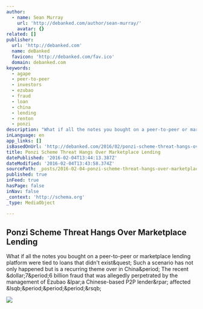 ```yaml
---
author:
  - name: Sean Murray
    url: 'http://debanked.com/author/sean-murray/'
    avatar: {}
related: []
publisher:
  url: 'http://debanked.com'
  name: deBanked
  favicon: 'http://debanked.com/fav.ico'
  domain: debanked.com
keywords:
  - agape
  - peer-to-peer
  - investors
  - ezubao
  - fraud
  - loan
  - china
  - lending
  - renton
  - ponzi
description: "What if all the notes you bought on a peer-to-peer or marketplace lending platform were tied to loans that didn't exist? Such a scenario has not only happened but is a recurring theme over in China. The recent $7.6 billion fraud that was allegedly perpetrated by the management of Ezubao (a Chinese-based P2P lender) affected [...]"
inLanguage: en
app_links: []
isBasedOnUrl: 'http://debanked.com/2016/02/ponzi-scheme-threat-hangs-over-marketplace-lending/'
title: Ponzi Scheme Threat Hangs Over Marketplace Lending
datePublished: '2016-02-04T13:44:13.387Z'
dateModified: '2016-02-04T13:43:58.374Z'
sourcePath: _posts/2016-02-04-ponzi-scheme-threat-hangs-over-marketplace-lending.md
published: true
inFeed: true
hasPage: false
inNav: false
_context: 'http://schema.org'
_type: MediaObject

---
```

<article style=""><h1>Ponzi Scheme Threat Hangs Over Marketplace Lending</h1><p>What if all the notes you bought on a peer-to-peer or marketplace lending platform were tied to loans that didn't exist&amp;quest; Such a scenario has not only happened but is a recurring theme over in China&amp;period; The recent &amp;dollar;7&amp;period;6 billion fraud that was allegedly perpetrated by the management of Ezubao &amp;lpar;a Chinese-based P2P lender&amp;rpar; affected &amp;lsqb;&amp;period;&amp;period;&amp;period;&amp;rsqb;</p><img src="http://debanked.com/wp-content/uploads/2016/02/32624986_S.jpg" /></article>
